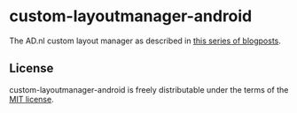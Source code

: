 # custom-layoutmanager-android

The AD.nl custom layout manager as described in [this series of blogposts](http://localhost:4000/2017/01/04/android-layoutmanager-part-1/).

## License

custom-layoutmanager-android is freely distributable under the terms of the [MIT license](https://github.com/inthepocket/ibeacon-scanner-android/blob/master/LICENSE.md).

[license-image]: http://img.shields.io/badge/license-MIT-blue.svg?style=flat
[license-url]: https://github.com/inthepocket/custom-layoutmanager-android/blob/master/LICENSE.md

